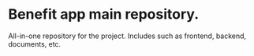 # Benefit app main repository.
All-in-one repository for the project. Includes such as frontend, backend, documents, etc.
